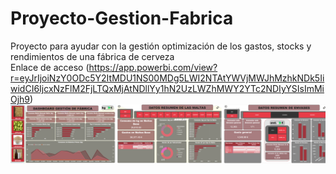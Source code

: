 # Proyecto-Gestion-Fabrica
Proyecto para ayudar con la gestión optimización de los gastos, stocks y rendimientos de una fábrica de cerveza
<br>
Enlace de acceso (https://app.powerbi.com/view?r=eyJrIjoiNzY0ODc5Y2ItMDU1NS00MDg5LWI2NTAtYWVjMWJhMzhkNDk5IiwidCI6IjcxNzFlM2FjLTQxMjAtNDllYy1hN2UzLWZhMWY2YTc2NDIyYSIsImMiOjh9)
<br>
 ![Presentación](https://github.com/AlvaroAlonsoLarre/Proyecto-Gestion-Fabrica/blob/main/Im%C3%A1genes%20Dashboard%20Gesti%C3%B3n%20F%C3%A1brica.png)
